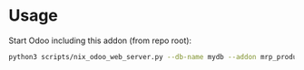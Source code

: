 # Usage

Start Odoo including this addon (from repo root):

```bash
python3 scripts/nix_odoo_web_server.py --db-name mydb --addon mrp_production_import_xlsx
```
